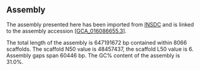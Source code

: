 **Assembly**
--------

The assembly presented here has been imported from [INSDC](http://www.insdc.org) and is linked to the assembly accession [[GCA\_016086655.3](http://www.ebi.ac.uk/ena/data/view/GCA_016086655.3)].

The total length of the assembly is 647191672 bp contained within 8066 scaffolds.
The scaffold N50 value is 48457437, the scaffold L50 value is 6.
Assembly gaps span 60446 bp. The GC% content of the assembly is 31.0%.
